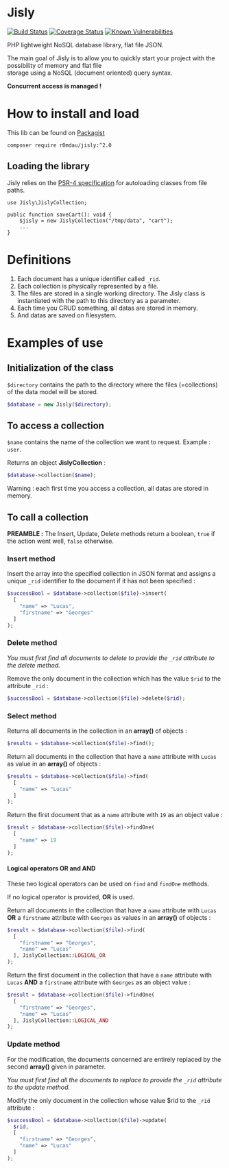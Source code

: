 Jisly
========

[![Build Status](https://travis-ci.org/r0mdau/jisly.svg?branch=main)](https://travis-ci.org/r0mdau/jisly)
[![Coverage Status](https://coveralls.io/repos/github/r0mdau/jisly/badge.svg?branch=main)](https://coveralls.io/github/r0mdau/jisly?branch=main)
[![Known Vulnerabilities](https://snyk.io/test/github/r0mdau/jisly/badge.svg)](https://snyk.io/test/github/r0mdau/jisly)

PHP lightweight NoSQL database library, flat file JSON.

The main goal of Jisly is to allow you to quickly start your project with the possibility of memory and flat file  
storage using a NoSQL (document oriented) query syntax.

**Concurrent access is managed !**

# How to install and load

This lib can be found on [Packagist](https://packagist.org/packages/r0mdau/jisly)

```
composer require r0mdau/jisly:^2.0
```

## Loading the library

Jisly relies on the [PSR-4 specification](https://www.php-fig.org/psr/psr-4/) for autoloading classes from file paths.

```
use Jisly\JislyCollection;

public function saveCart(): void {
    $jisly = new JislyCollection("/tmp/data", "cart");
    ...
}
```

# Definitions

1. Each document has a unique identifier called `_rid`.
2. Each collection is physically represented by a file.
3. The files are stored in a single working directory. The Jisly class is instantiated with the path to this directory 
as a parameter.
4. Each time you CRUD something, all datas are stored in memory.
5. And datas are saved on filesystem.

# Examples of use

## Initialization of the class

`$directory` contains the path to the directory where the files (=collections) of the data model will be stored.

```php
$database = new Jisly($directory);
```

## To access a collection

`$name` contains the name of the collection we want to request. Example : `user`.

Returns an object **JislyCollection** :
```php
$database->collection($name);
```

Warning : each first time you access a collection, all datas are stored in memory.

## To call a collection

**PREAMBLE :**
The Insert, Update, Delete methods return a boolean, `true` if the action went well, `false` otherwise.

### Insert method

Insert the array into the specified collection in JSON format and assigns a unique `_rid` identifier to the document if 
it has not been specified :
```php
$successBool = $database->collection($file)->insert(
  [
    "name" => "Lucas", 
    "firstname" => "Georges"
  ]
);
```

### Delete method

*You must first find all documents to delete to provide the `_rid` attribute to the delete method.*

Remove the only document in the collection which has the value `$rid` to the attribute `_rid` :
```php
$successBool = $database->collection($file)->delete($rid);
```

### Select method

Returns all documents in the collection in an **array()** of objects :
```php
$results = $database->collection($file)->find();
```

Return all documents in the collection that have a `name` attribute with `Lucas` as value in an **array()** of objects :
```php
$results = $database->collection($file)->find(
  [
    "name" => "Lucas"
  ]
);
```

Return the first document that as a `name` attribute with `19` as an object value :
```php
$result = $database->collection($file)->findOne(
  [
    "name" => 19
  ]
);
```

#### Logical operators OR and AND

These two logical operators can be used on `find` and `findOne` methods.

If no logical operator is provided, **OR** is used.

Return all documents in the collection that have a `name` attribute with `Lucas` **OR** a `firstname` attribute with
`Georges` as values in an **array()** of objects :
```php
$result = $database->collection($file)->find(
  [
    "firstname" => "Georges", 
    "name" => "Lucas"
  ], JislyCollection::LOGICAL_OR
);
```

Return the first document in the collection that have a `name` attribute with `Lucas` **AND** a `firstname` attribute with
`Georges` as an object value :
```php
$result = $database->collection($file)->findOne(
  [
    "firstname" => "Georges", 
    "name" => "Lucas"
  ], JislyCollection::LOGICAL_AND
);
```

### Update method

For the modification, the documents concerned are entirely replaced by the second **array()** given in parameter.

*You must first find all the documents to replace to provide the `_rid` attribute to the update method.*

Modify the only document in the collection whose value $rid to the `_rid` attribute :
```php
$successBool = $database->collection($file)->update(
  $rid,
  [
    "firstname" => "Georges", 
    "name" => "Lucas"
  ]
);
```
